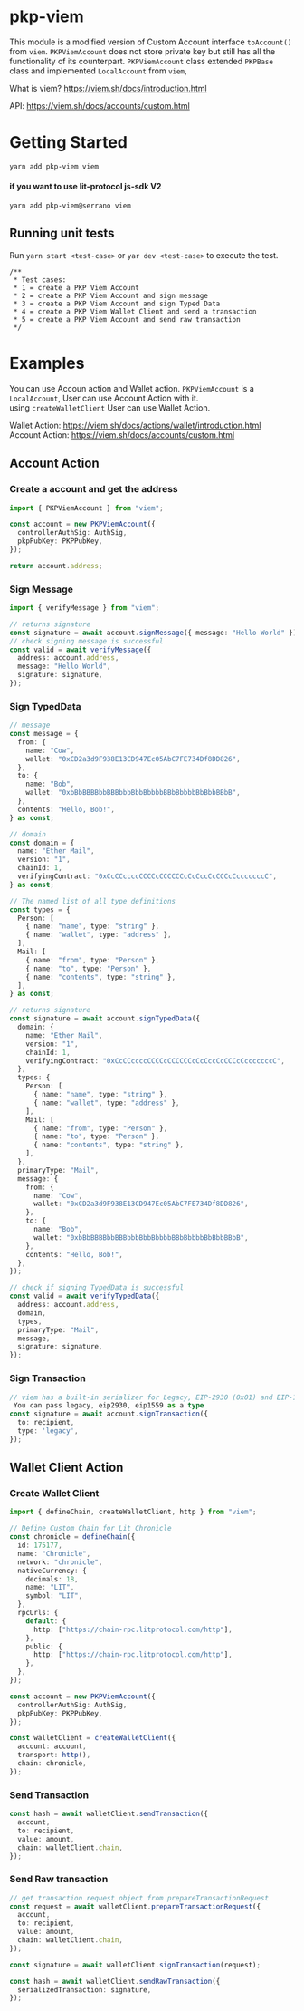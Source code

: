 # pkp-viem

This module is a modified version of Custom Account interface `toAccount()` from `viem`. `PKPViemAccount` does not store private key but still has all the functionality of its counterpart. `PKPViemAccount` class extended `PKPBase` class and implemented `LocalAccount` from `viem`,

What is viem?
https://viem.sh/docs/introduction.html

API: https://viem.sh/docs/accounts/custom.html

# Getting Started

```
yarn add pkp-viem viem
```

#### if you want to use lit-protocol js-sdk V2

```
yarn add pkp-viem@serrano viem
```

## Running unit tests

Run `yarn start <test-case>` or `yar dev <test-case>` to execute the test.

```
/**
 * Test cases:
 * 1 = create a PKP Viem Account
 * 2 = create a PKP Viem Account and sign message
 * 3 = create a PKP Viem Account and sign Typed Data
 * 4 = create a PKP Viem Wallet Client and send a transaction
 * 5 = create a PKP Viem Account and send raw transaction
 */
```

# Examples

You can use Accoun action and Wallet action.
`PKPViemAccount` is a `LocalAccount`, User can use Account Action with it. <br>
using `createWalletClient` User can use Wallet Action.

Wallet Action: https://viem.sh/docs/actions/wallet/introduction.html <br>
Account Action: https://viem.sh/docs/accounts/custom.html

## Account Action

### Create a account and get the address

```typescript
import { PKPViemAccount } from "viem";

const account = new PKPViemAccount({
  controllerAuthSig: AuthSig,
  pkpPubKey: PKPPubKey,
});

return account.address;
```

### Sign Message

```typescript
import { verifyMessage } from "viem";

// returns signature
const signature = await account.signMessage({ message: "Hello World" });
// check signing message is successful
const valid = await verifyMessage({
  address: account.address,
  message: "Hello World",
  signature: signature,
});
```

### Sign TypedData

```typescript
// message
const message = {
  from: {
    name: "Cow",
    wallet: "0xCD2a3d9F938E13CD947Ec05AbC7FE734Df8DD826",
  },
  to: {
    name: "Bob",
    wallet: "0xbBbBBBBbbBBBbbbBbbBbbbbBBbBbbbbBbBbbBBbB",
  },
  contents: "Hello, Bob!",
} as const;

// domain
const domain = {
  name: "Ether Mail",
  version: "1",
  chainId: 1,
  verifyingContract: "0xCcCCccccCCCCcCCCCCCcCcCccCcCCCcCcccccccC",
} as const;

// The named list of all type definitions
const types = {
  Person: [
    { name: "name", type: "string" },
    { name: "wallet", type: "address" },
  ],
  Mail: [
    { name: "from", type: "Person" },
    { name: "to", type: "Person" },
    { name: "contents", type: "string" },
  ],
} as const;

// returns signature
const signature = await account.signTypedData({
  domain: {
    name: "Ether Mail",
    version: "1",
    chainId: 1,
    verifyingContract: "0xCcCCccccCCCCcCCCCCCcCcCccCcCCCcCcccccccC",
  },
  types: {
    Person: [
      { name: "name", type: "string" },
      { name: "wallet", type: "address" },
    ],
    Mail: [
      { name: "from", type: "Person" },
      { name: "to", type: "Person" },
      { name: "contents", type: "string" },
    ],
  },
  primaryType: "Mail",
  message: {
    from: {
      name: "Cow",
      wallet: "0xCD2a3d9F938E13CD947Ec05AbC7FE734Df8DD826",
    },
    to: {
      name: "Bob",
      wallet: "0xbBbBBBBbbBBBbbbBbbBbbbbBBbBbbbbBbBbbBBbB",
    },
    contents: "Hello, Bob!",
  },
});

// check if signing TypedData is successful
const valid = await verifyTypedData({
  address: account.address,
  domain,
  types,
  primaryType: "Mail",
  message,
  signature: signature,
});
```

### Sign Transaction

```typescript
// viem has a built-in serializer for Legacy, EIP-2930 (0x01) and EIP-1559 (0x02) transaction types
 You can pass legacy, eip2930, eip1559 as a type
const signature = await account.signTransaction({
  to: recipient,
  type: 'legacy',
});
```

## Wallet Client Action

### Create Wallet Client

```typescript
import { defineChain, createWalletClient, http } from "viem";

// Define Custom Chain for Lit Chronicle
const chronicle = defineChain({
  id: 175177,
  name: "Chronicle",
  network: "chronicle",
  nativeCurrency: {
    decimals: 18,
    name: "LIT",
    symbol: "LIT",
  },
  rpcUrls: {
    default: {
      http: ["https://chain-rpc.litprotocol.com/http"],
    },
    public: {
      http: ["https://chain-rpc.litprotocol.com/http"],
    },
  },
});

const account = new PKPViemAccount({
  controllerAuthSig: AuthSig,
  pkpPubKey: PKPPubKey,
});

const walletClient = createWalletClient({
  account: account,
  transport: http(),
  chain: chronicle,
});
```

### Send Transaction

```typescript
const hash = await walletClient.sendTransaction({
  account,
  to: recipient,
  value: amount,
  chain: walletClient.chain,
});
```

### Send Raw transaction

```typescript
// get transaction request object from prepareTransactionRequest
const request = await walletClient.prepareTransactionRequest({
  account,
  to: recipient,
  value: amount,
  chain: walletClient.chain,
});

const signature = await walletClient.signTransaction(request);

const hash = await walletClient.sendRawTransaction({
  serializedTransaction: signature,
});
```
